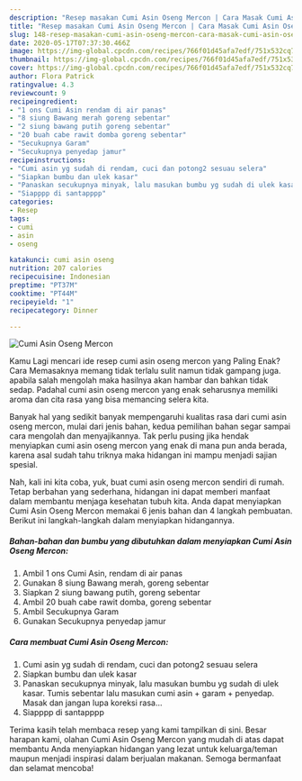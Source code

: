 ```yaml
---
description: "Resep masakan Cumi Asin Oseng Mercon | Cara Masak Cumi Asin Oseng Mercon Yang Sedap"
title: "Resep masakan Cumi Asin Oseng Mercon | Cara Masak Cumi Asin Oseng Mercon Yang Sedap"
slug: 148-resep-masakan-cumi-asin-oseng-mercon-cara-masak-cumi-asin-oseng-mercon-yang-sedap
date: 2020-05-17T07:37:30.466Z
image: https://img-global.cpcdn.com/recipes/766f01d45afa7edf/751x532cq70/cumi-asin-oseng-mercon-foto-resep-utama.jpg
thumbnail: https://img-global.cpcdn.com/recipes/766f01d45afa7edf/751x532cq70/cumi-asin-oseng-mercon-foto-resep-utama.jpg
cover: https://img-global.cpcdn.com/recipes/766f01d45afa7edf/751x532cq70/cumi-asin-oseng-mercon-foto-resep-utama.jpg
author: Flora Patrick
ratingvalue: 4.3
reviewcount: 9
recipeingredient:
- "1 ons Cumi Asin rendam di air panas"
- "8 siung Bawang merah goreng sebentar"
- "2 siung bawang putih goreng sebentar"
- "20 buah cabe rawit domba goreng sebentar"
- "Secukupnya Garam"
- "Secukupnya penyedap jamur"
recipeinstructions:
- "Cumi asin yg sudah di rendam, cuci dan potong2 sesuau selera"
- "Siapkan bumbu dan ulek kasar"
- "Panaskan secukupnya minyak, lalu masukan bumbu yg sudah di ulek kasar. Tumis sebentar lalu masukan cumi asin + garam + penyedap. Masak dan jangan lupa koreksi rasa..."
- "Siapppp di santapppp"
categories:
- Resep
tags:
- cumi
- asin
- oseng

katakunci: cumi asin oseng 
nutrition: 207 calories
recipecuisine: Indonesian
preptime: "PT37M"
cooktime: "PT44M"
recipeyield: "1"
recipecategory: Dinner

---
```



![Cumi Asin Oseng Mercon](https://img-global.cpcdn.com/recipes/766f01d45afa7edf/751x532cq70/cumi-asin-oseng-mercon-foto-resep-utama.jpg)

Kamu Lagi mencari ide resep cumi asin oseng mercon yang Paling Enak? Cara Memasaknya memang tidak terlalu sulit namun tidak gampang juga. apabila salah mengolah maka hasilnya akan hambar dan bahkan tidak sedap. Padahal cumi asin oseng mercon yang enak seharusnya memiliki aroma dan cita rasa yang bisa memancing selera kita.



Banyak hal yang sedikit banyak mempengaruhi kualitas rasa dari cumi asin oseng mercon, mulai dari jenis bahan, kedua pemilihan bahan segar sampai cara mengolah dan menyajikannya. Tak perlu pusing jika hendak menyiapkan cumi asin oseng mercon yang enak di mana pun anda berada, karena asal sudah tahu triknya maka hidangan ini mampu menjadi sajian spesial.


Nah, kali ini kita coba, yuk, buat cumi asin oseng mercon sendiri di rumah. Tetap berbahan yang sederhana, hidangan ini dapat memberi manfaat dalam membantu menjaga kesehatan tubuh kita. Anda dapat menyiapkan Cumi Asin Oseng Mercon memakai 6 jenis bahan dan 4 langkah pembuatan. Berikut ini langkah-langkah dalam menyiapkan hidangannya.

<!--inarticleads1-->

##### Bahan-bahan dan bumbu yang dibutuhkan dalam menyiapkan Cumi Asin Oseng Mercon:

1. Ambil 1 ons Cumi Asin, rendam di air panas
1. Gunakan 8 siung Bawang merah, goreng sebentar
1. Siapkan 2 siung bawang putih, goreng sebentar
1. Ambil 20 buah cabe rawit domba, goreng sebentar
1. Ambil Secukupnya Garam
1. Gunakan Secukupnya penyedap jamur




<!--inarticleads2-->

##### Cara membuat Cumi Asin Oseng Mercon:

1. Cumi asin yg sudah di rendam, cuci dan potong2 sesuau selera
1. Siapkan bumbu dan ulek kasar
1. Panaskan secukupnya minyak, lalu masukan bumbu yg sudah di ulek kasar. Tumis sebentar lalu masukan cumi asin + garam + penyedap. Masak dan jangan lupa koreksi rasa...
1. Siapppp di santapppp




Terima kasih telah membaca resep yang kami tampilkan di sini. Besar harapan kami, olahan Cumi Asin Oseng Mercon yang mudah di atas dapat membantu Anda menyiapkan hidangan yang lezat untuk keluarga/teman maupun menjadi inspirasi dalam berjualan makanan. Semoga bermanfaat dan selamat mencoba!
